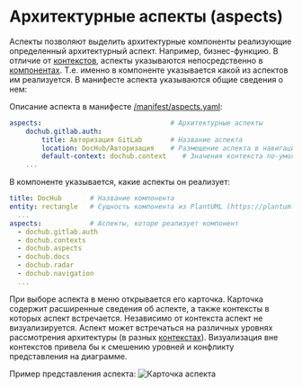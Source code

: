 # Архитектурные аспекты (aspects)

Аспекты позволяют выделить архитектурные компоненты реализующие определенный архитектурный аспект. Например, бизнес-функцию.
В отличие от [контекстов](/docs/dochub.contexts), аспекты указываются непосредственно в [компонентах](/docs/dochub.components). Т.е. именно в
компоненте указывается какой из аспектов им реализуется. В манифесте аспекта указываются общие сведения о нем:

Описание аспекта в манифесте [/manifest/aspects.yaml](/manifest/aspects.yaml):
```yaml
aspects:                                # Архитектурные аспекты
    dochub.gitlab.auth:
        title: Авторизация GitLab       # Название аспекта
        location: DocHub/Авторизация    # Размещение аспекта в навигационном дереве
        default-context: dochub.context    # Значения контекста по-умолчанию (Необязательный)
    ...
```

В компоненте указывается, какие аспекты он реализует:
```yaml
title: DocHub       # Название компонента
entity: rectangle   # Сущность компонента из PlantUML (https://plantuml.com/ru/deployment-diagram)
  ...
aspects:            # Аспекты, которе реализует компонент
  - dochub.gitlab.auth
  - dochub.contexts
  - dochub.aspects
  - dochub.docs
  - dochub.radar
  - dochub.navigation
  ...
```

При выборе аспекта в меню открывается его карточка. Карточка содержит расширенные сведения об аспекте, а также
контексты в которых аспект встречается. Независимо от контекста аспект не визуализируется. Аспект может встречаться
на различных уровнях рассмотрения архитектуры (в разных [контекстах](/docs/dochub.contexts)). Визуализация вне контекстов привела
бы к смешению уровней и конфликту представления на диаграмме.

Пример представления аспекта:
![Карточка аспекта](@aspect/dochub.gitlab.auth)

